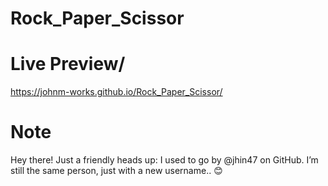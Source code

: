 # Rock_Paper_Scissor

# Live Preview/

https://johnm-works.github.io/Rock_Paper_Scissor/

# Note

Hey there! Just a friendly heads up: I used to go by @jhin47 on GitHub. I’m still the same person, just with a new username.. 😊
